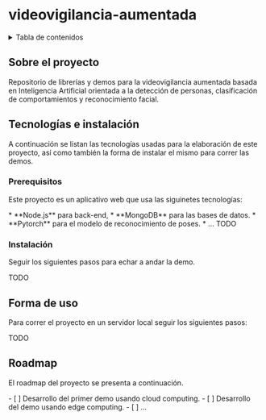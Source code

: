 # **videovigilancia-aumentada**

<!-- TABLE OF CONTENTS -->
<details>
  <summary>Tabla de contenidos</summary>
  <ol>
    <li>
      <a href="#Sobre-el-proyecto">Sobre el proyecto</a>
    </li>
    <li>
      <a href="#tecnologias-e-instalacion">Tecnologías e instalación</a>
      <ul>
        <li><a href="#prerequisitos">Prerequisitos</a></li>
        <li><a href="#instalacion">Instalacion</a></li>
      </ul>
    </li>
    <li><a href="#forma-de-uso">Forma de uso</a></li>
    <li><a href="#roadmap">Roadmap</a></li>
  </ol>
</details>

<!-- ABOUT THE PROJECT -->
## Sobre el proyecto
<p id="Sobre-el-proyecto">Repositorio de librerías y demos para la videovigilancia aumentada basada en Inteligencia Artificial orientada a la detección de personas, clasificación de comportamientos y reconocimiento facial.</p>

## Tecnologías e instalación
<p id="tecnologias-e-instalacion">A continuación se listan las tecnologías usadas para la elaboración de este proyecto, así como también la forma de instalar el mismo para correr las demos.</p>

### Prerequisitos
<p id="prerequisitos">Este proyecto es un aplicativo web que usa las siguinetes tecnologías:</p>
* **Node.js** para back-end, 
* **MongoDB** para las bases de datos.
* **Pytorch** para el modelo de reconocimiento de poses.
* ... TODO

### Instalación
<p id="instalacion">Seguir los siguientes pasos para echar a andar la demo.</p>
TODO

## Forma de uso
<p id="forma-de-uso">Para correr el proyecto en un servidor local seguir los siguientes pasos:</p>
TODO

## Roadmap
<p id="roadmap">El roadmap del proyecto se presenta a continuación.</p>
- [ ] Desarrollo del primer demo usando cloud computing.
- [ ] Desarrollo del demo usando edge computing.
- [ ] ...
